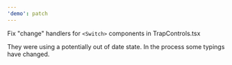 ```yaml
---
'demo': patch
---
```


Fix "change" handlers for `<Switch>` components in TrapControls.tsx

They were using a potentially out of date state.
In the process some typings have changed.

